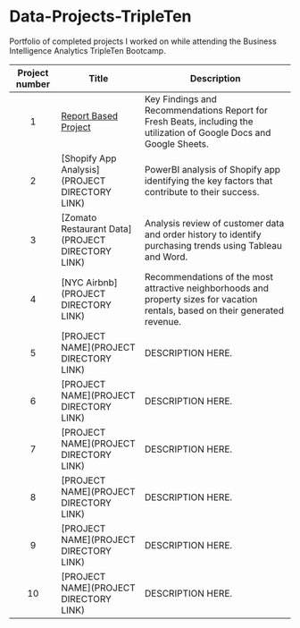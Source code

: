 # Data-Projects-TripleTen
Portfolio of completed projects I worked on while attending the Business Intelligence Analytics TripleTen Bootcamp.

| Project number | Title | Description |
| :-----------: | ----------- |----------- |
| 1 | [Report Based Project](https://github.com/Anne204/Data-Projects-TripleTen/tree/main/Report%20Based%20Project) | Key Findings and Recommendations Report for Fresh Beats, including the utilization of Google Docs and Google Sheets. |
| 2 | [Shopify App Analysis](PROJECT DIRECTORY LINK) | PowerBI analysis of Shopify app identifying the key factors that contribute to their success. |
| 3 | [Zomato Restaurant Data](PROJECT DIRECTORY LINK) | Analysis review of customer data and order history to identify purchasing trends using Tableau and Word. |
| 4 | [NYC Airbnb](PROJECT DIRECTORY LINK) | Recommendations of the most attractive neighborhoods and property sizes for vacation rentals, based on their generated revenue. |
| 5 | [PROJECT NAME](PROJECT DIRECTORY LINK) | DESCRIPTION HERE. |
| 6 | [PROJECT NAME](PROJECT DIRECTORY LINK) | DESCRIPTION HERE. |
| 7 | [PROJECT NAME](PROJECT DIRECTORY LINK) | DESCRIPTION HERE. |
| 8 | [PROJECT NAME](PROJECT DIRECTORY LINK) | DESCRIPTION HERE. |
| 9 | [PROJECT NAME](PROJECT DIRECTORY LINK) | DESCRIPTION HERE. |
| 10| [PROJECT NAME](PROJECT DIRECTORY LINK) | DESCRIPTION HERE. |

